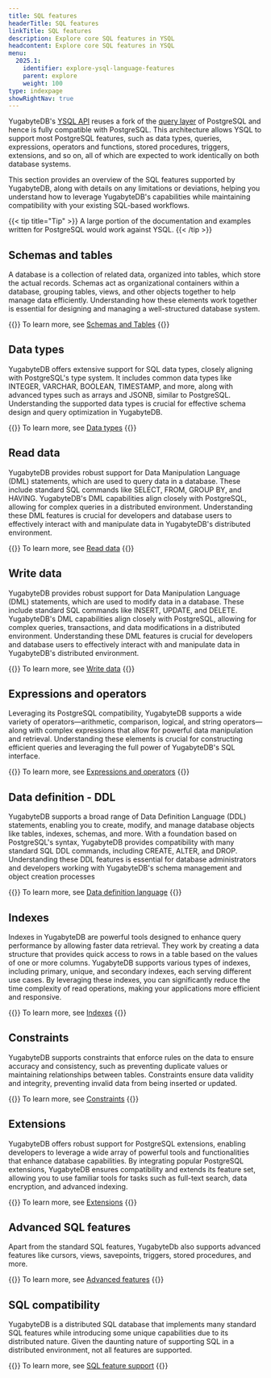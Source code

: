 ```yaml
---
title: SQL features
headerTitle: SQL features
linkTitle: SQL features
description: Explore core SQL features in YSQL
headcontent: Explore core SQL features in YSQL
menu:
  2025.1:
    identifier: explore-ysql-language-features
    parent: explore
    weight: 100
type: indexpage
showRightNav: true
---
```

YugabyteDB's [YSQL API](../../api/ysql/) reuses a fork of the [query layer](../../architecture/query-layer/) of PostgreSQL and hence is fully compatible with PostgreSQL. This architecture allows YSQL to support most PostgreSQL features, such as data types, queries, expressions, operators and functions, stored procedures, triggers, extensions, and so on, all of which are expected to work identically on both database systems.

This section provides an overview of the SQL features supported by YugabyteDB, along with details on any limitations or deviations, helping you understand how to leverage YugabyteDB's capabilities while maintaining compatibility with your existing SQL-based workflows.

{{< tip title="Tip" >}}
A large portion of the documentation and examples written for PostgreSQL would work against YSQL.
{{< /tip >}}

## Schemas and tables

A database is a collection of related data, organized into tables, which store the actual records. Schemas act as organizational containers within a database, grouping tables, views, and other objects together to help manage data efficiently. Understanding how these elements work together is essential for designing and managing a well-structured database system.

{{<lead link="databases-schemas-tables/">}}
To learn more, see [Schemas and Tables](databases-schemas-tables/)
{{</lead>}}

## Data types

YugabyteDB offers extensive support for SQL data types, closely aligning with PostgreSQL's type system. It includes common data types like INTEGER, VARCHAR, BOOLEAN, TIMESTAMP, and more, along with advanced types such as arrays and JSONB, similar to PostgreSQL. Understanding the supported data types is crucial for effective schema design and query optimization in YugabyteDB.

{{<lead link="data-types/">}}
To learn more, see [Data types](data-types/)
{{</lead>}}

## Read data

YugabyteDB provides robust support for Data Manipulation Language (DML) statements, which are used to query data in a database. These include standard SQL commands like SELECT, FROM, GROUP BY, and HAVING. YugabyteDB's DML capabilities align closely with PostgreSQL, allowing for complex queries in a distributed environment. Understanding these DML features is crucial for developers and database users to effectively interact with and manipulate data in YugabyteDB's distributed environment.

{{<lead link="queries/">}}
To learn more, see [Read data](queries/)
{{</lead>}}

## Write data

YugabyteDB provides robust support for Data Manipulation Language (DML) statements, which are used to modify data in a database. These include standard SQL commands like INSERT, UPDATE, and DELETE. YugabyteDB's DML capabilities align closely with PostgreSQL, allowing for complex queries, transactions, and data modifications in a distributed environment. Understanding these DML features is crucial for developers and database users to effectively interact with and manipulate data in YugabyteDB's distributed environment.

{{<lead link="data-manipulation/">}}
To learn more, see [Write data](data-manipulation/)
{{</lead>}}

## Expressions and operators

Leveraging its PostgreSQL compatibility, YugabyteDB supports a wide variety of operators—arithmetic, comparison, logical, and string operators—along with complex expressions that allow for powerful data manipulation and retrieval. Understanding these elements is crucial for constructing efficient queries and leveraging the full power of YugabyteDB's SQL interface.

{{<lead link="expressions-operators/">}}
To learn more, see [Expressions and operators](expressions-operators/)
{{</lead>}}

## Data definition - DDL

YugabyteDB supports a broad range of Data Definition Language (DDL) statements, enabling you to create, modify, and manage database objects like tables, indexes, schemas, and more. With a foundation based on PostgreSQL's syntax, YugabyteDB provides compatibility with many standard SQL DDL commands, including CREATE, ALTER, and DROP. Understanding these DDL features is essential for database administrators and developers working with YugabyteDB's schema management and object creation processes

{{<lead link="../../api/ysql/the-sql-language/statements/#data-definition-language-ddl">}}
To learn more, see [Data definition language](../../api/ysql/the-sql-language/statements/#data-definition-language-ddl)
{{</lead>}}

## Indexes

Indexes in YugabyteDB are powerful tools designed to enhance query performance by allowing faster data retrieval. They work by creating a data structure that provides quick access to rows in a table based on the values of one or more columns. YugabyteDB supports various types of indexes, including primary, unique, and secondary indexes, each serving different use cases. By leveraging these indexes, you can significantly reduce the time complexity of read operations, making your applications more efficient and responsive.

{{<lead link="indexes-constraints/">}}
To learn more, see [Indexes](indexes-constraints/)
{{</lead>}}

## Constraints

YugabyteDB supports constraints that enforce rules on the data to ensure accuracy and consistency, such as preventing duplicate values or maintaining relationships between tables. Constraints ensure data validity and integrity, preventing invalid data from being inserted or updated.

{{<lead link="data-manipulation/#constraints">}}
To learn more, see [Constraints](data-manipulation/#constraints)
{{</lead>}}

## Extensions

YugabyteDB offers robust support for PostgreSQL extensions, enabling developers to leverage a wide array of powerful tools and functionalities that enhance database capabilities. By integrating popular PostgreSQL extensions, YugabyteDB ensures compatibility and extends its feature set, allowing you to use familiar tools for tasks such as full-text search, data encryption, and advanced indexing.

{{<lead link="pg-extensions/">}}
To learn more, see [Extensions](pg-extensions/)
{{</lead>}}

## Advanced SQL features

Apart from the standard SQL features, YugabyteDb also supports advanced features like cursors, views, savepoints, triggers, stored procedures, and more.

{{<lead link="advanced-features/">}}
To learn more, see [Advanced features](advanced-features/)
{{</lead>}}

## SQL compatibility

YugabyteDB is a distributed SQL database that implements many standard SQL features while introducing some unique capabilities due to its distributed nature. Given the daunting nature of supporting SQL in a distributed environment, not all features are supported.

{{<lead link="../../api/ysql/sql-feature-support/">}}
To learn more, see [SQL feature support](../../api/ysql/sql-feature-support/)
{{</lead>}}
